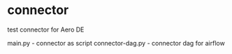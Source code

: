 # connector
test connector for Aero DE

main.py - connector as script
connector-dag.py - connector dag for airflow